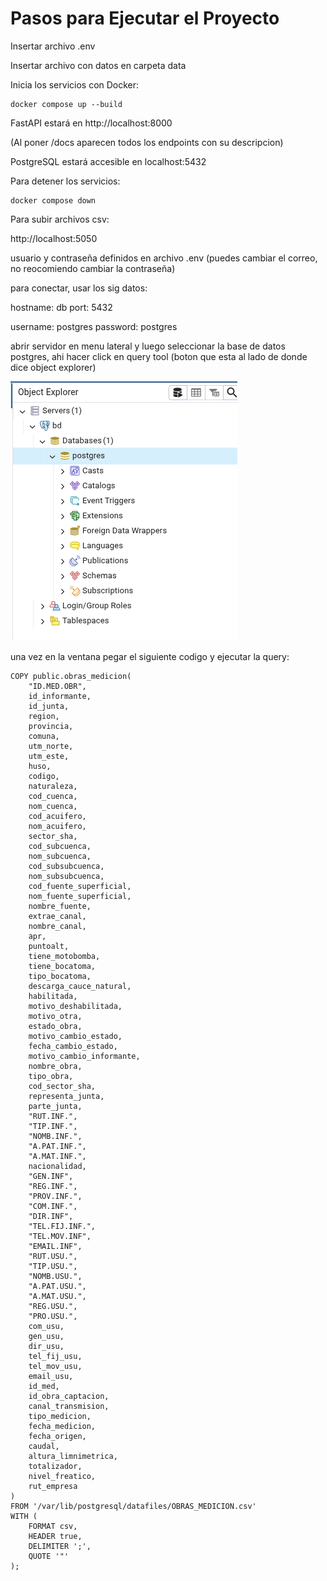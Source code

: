 # Pasos para Ejecutar el Proyecto

Insertar archivo .env 

Insertar archivo con datos en carpeta data


Inicia los servicios con Docker:

    docker compose up --build

FastAPI estará en http://localhost:8000

(Al poner /docs aparecen todos los endpoints con su descripcion)

PostgreSQL estará accesible en localhost:5432

Para detener los servicios:

    docker compose down

Para subir archivos csv:

http://localhost:5050

usuario y contraseña definidos en archivo .env (puedes cambiar el correo, no reocomiendo cambiar la contraseña)

para conectar, usar los sig datos:

hostname: db
port: 5432

username: postgres
password: postgres

abrir servidor en menu lateral y luego seleccionar la base de datos postgres, ahi hacer click en query tool (boton que esta al lado de donde dice object explorer)

![pantallazo](fotosreadme/image.png)

una vez en la ventana pegar el siguiente codigo y ejecutar la query:

    COPY public.obras_medicion(
        "ID.MED.OBR",
        id_informante,
        id_junta,
        region,
        provincia,
        comuna,
        utm_norte,
        utm_este,
        huso,
        codigo,
        naturaleza,
        cod_cuenca,
        nom_cuenca,
        cod_acuifero,
        nom_acuifero,
        sector_sha,
        cod_subcuenca,
        nom_subcuenca,
        cod_subsubcuenca,
        nom_subsubcuenca,
        cod_fuente_superficial,
        nom_fuente_superficial,
        nombre_fuente,
        extrae_canal,
        nombre_canal,
        apr,
        puntoalt,
        tiene_motobomba,
        tiene_bocatoma,
        tipo_bocatoma,
        descarga_cauce_natural,
        habilitada,
        motivo_deshabilitada,
        motivo_otra,
        estado_obra,
        motivo_cambio_estado,
        fecha_cambio_estado,
        motivo_cambio_informante,
        nombre_obra,
        tipo_obra,
        cod_sector_sha,
        representa_junta,
        parte_junta,
        "RUT.INF.",
        "TIP.INF.",
        "NOMB.INF.",
        "A.PAT.INF.",
        "A.MAT.INF.",
        nacionalidad,
        "GEN.INF",
        "REG.INF.",
        "PROV.INF.",
        "COM.INF.",
        "DIR.INF",
        "TEL.FIJ.INF.",
        "TEL.MOV.INF",
        "EMAIL.INF",
        "RUT.USU.",
        "TIP.USU.",
        "NOMB.USU.",
        "A.PAT.USU.",
        "A.MAT.USU.",
        "REG.USU.",
        "PRO.USU.",
        com_usu,
        gen_usu,
        dir_usu,
        tel_fij_usu,
        tel_mov_usu,
        email_usu,
        id_med,
        id_obra_captacion,
        canal_transmision,
        tipo_medicion,
        fecha_medicion,
        fecha_origen,
        caudal,
        altura_limnimetrica,
        totalizador,
        nivel_freatico,
        rut_empresa
    )
    FROM '/var/lib/postgresql/datafiles/OBRAS_MEDICION.csv'
    WITH (
        FORMAT csv,
        HEADER true,
        DELIMITER ';',
        QUOTE '"'
    );